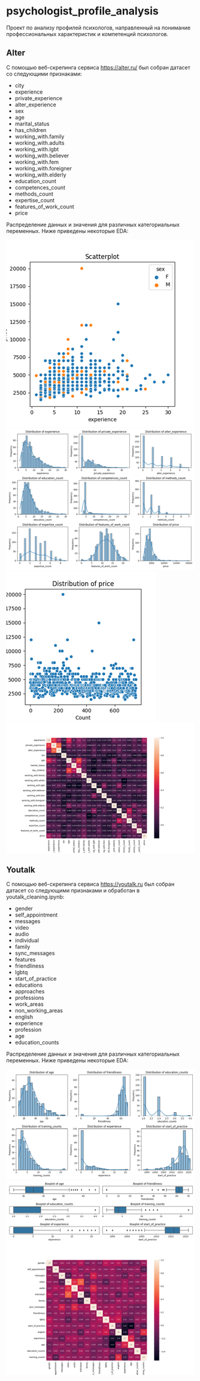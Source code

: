 # psychologist_profile_analysis
Проект по анализу профилей психологов, направленный на понимание профессиональных характеристик и компетенций психологов. 

## Alter

C помощью веб-скрепинга сервиса https://alter.ru/ был собран датасет со следующими признаками:

*	city
*	experience
*	private_experience
*	alter_experience
*	sex
*	age
*	marital_status
*	has_children
*	working_with.family
*	working_with.adults
*	working_with.lgbt
*	working_with.believer
*	working_with.fem
*	working_with.foreigner
*	working_with.elderly
*	education_count
*	competences_count
*	methods_count
*	expertise_count
*	features_of_work_count
*	price

Распределение данных и значения для различных категориальных переменных. Ниже приведены некоторые EDA:

![](https://github.com/shchitaev/psychologist_profile_analysis/blob/main/alter/alter_scatterplot_experience_price.png?raw=true)
![](https://github.com/shchitaev/psychologist_profile_analysis/blob/main/alter/alter_distribution_plots.png?raw=true)
![](https://github.com/shchitaev/psychologist_profile_analysis/blob/main/alter/alter_distribution_of_price_scatterplot.png?raw=true)
![](https://github.com/shchitaev/psychologist_profile_analysis/blob/main/alter/alter_correlation_matrix.png?raw=true)

## Youtalk 

C помощью веб-скрепинга сервиса https://youtalk.ru был собран датасет со следующими признаками и обработан в youtalk_cleaning.ipynb:

*	gender
*	self_appointment
*	messages
*	video
*	audio
*	individual
*	family
*	sync_messages
*	features
*	friendliness
*	lgbtq
*	start_of_practice
*	educations
*	approaches
*	professions
*	work_areas
*	non_working_areas
*	english
*	experience
*	profession
*	age
*	education_counts

Распределение данных и значения для различных категориальных переменных. Ниже приведены некоторые EDA:

![](https://github.com/shchitaev/psychologist_profile_analysis/blob/main/youtalk/youtalk_distribution_plots.png?raw=true)
![](https://github.com/shchitaev/psychologist_profile_analysis/blob/main/youtalk/youtalk_boxplots.png?raw=true)
![](https://github.com/shchitaev/psychologist_profile_analysis/blob/main/youtalk/youtalk_correlation_matrix.png?raw=true)

